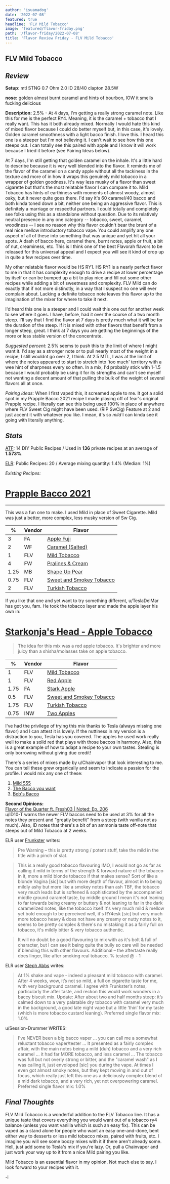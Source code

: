 ```yaml
---
author: 'isuamadog'
date: '2022-07-08'
featured: true
headline: 'FLV Mild Tobacco'
image: 'featured/flavor-friday.png'
path: '/flavor-friday/2022-07-08'
title: 'Flavor Review Friday - FLV Mild Tobacco'
---
```


## FLV Mild Tobacco

## **_Review_**

**Setup**: mtl STNG 0.7 Ohm 2.0 ID 28/40 clapton 28.5W

**nose:** golden almost burnt caramel and hints of bourbon, IOW it smells fucking delicious

**Description:**
2.5% - At 4 days, I'm getting a really strong caramel note. Like this for me is the perfect RY4. Meaning, it is the caramel + tobacco that I really want. This has it both already mixed. Normally I would hate this kind of mixed flavor because I could do better myself but, in this case, it's lovely. Golden caramel smoothness with a light bacco finish. I love this. I heard this one is a steeper but I'm not believing it. I can't wait to see how this one steeps out. I can totally see this paired with apple and I know it will work because I tried it before (see Pairing Ideas below).

At 7 days, I'm still getting that golden caramel on the inhale. It's a little hard to describe because it is very well blended into the flavor. It reminds me of the flavor of the caramel on a candy apple without all the tackiness in the texture and more of in how it wraps this genuinely mild tobacco in a wrapper of golden goodness. It's way less musky of a flavor than sweet cigarette but that's the most relatable flavor I can compare it to. Mild Tobacco has hints of earthiness with moments of almost woody, almost oaky, but it never quite goes there. I'd say it's 60 caramel/40 bacco and both kinda toned down a bit, neither one being an aggressive flavor. This is definitely a marriage or respectful partners. I could totally and completely see folks using this as a standalone without question. Due to its relatively neutral presence in any one category -- tobacco, sweet, caramel, woodiness -- I see no reason why this flavor couldn't bear the brunt of a real nice mellow introductory tobacco vape. You could amplify any one aspect of all of these into something that was unique and yet hit all your spots. A dash of bacco here, caramel there, burnt notes, apple or fruit, a bit of nut, creaminess, etc. This is I think one of the best Flavorah flavors to be released for this universal appeal and I expect you will see it kind of crop up in quite a few recipes over time.

My other relatable flavor would be HS RY1. HS RY1 is a nearly perfect flavor to me in that it has complexity enough to drive a recipe at lower percentage by itself or can be bumped up a bit to play nice and fill out some other recipes while adding a bit of sweetness and complexity. FLV Mild can do exactly that if not more distinctly, in a way that I suspect no one will ever complain about. Lacking a definite tobacco note leaves this flavor up to the imagination of the mixer for where to take it next.

I'd heard this one is a steeper and I could wait this one out for another week to see where it goes. I have, before, had it over the course of a two month steep. I'll say that I find the flavor at 7 days is pretty much what it will be for the duration of the steep. If it is mixed with other flavors that benefit from a longer steep, great. I think at 7 days you are getting the beginnings of the more or less stable version of the concentrate.

_Suggested percent:_ 2.5% seems to push this to the limit of where I might want it. I'd say as a stronger note or to pull nearly most of the weight in a recipe, I still wouldnt go over 2, I think. At 2.5 MTL, I was at the limit of where the notes appeared to start to stretch into 'too much' territory with a wee hint of sharpness every so often. In a mix, I'd probably stick with 1-1.5 because I would probably be using it for its strengths and can't see myself not wanting a decent amount of that pulling the bulk of the weight of several flavors all at once.

_Pairing ideas:_
When I first vaped this, it screamed apple to me. It got a solid spot in my Prapple Bacco 2021 recipe I made playing off of fear's original Prapple recipe. I literally can see this being used 100% in place of anywhere where FLV Sweet Cig might have been used. (RIP SwCig) Feature at 2 and just accent it with whatever you like. I mean, it's so _mild_ I can kinda see it going with literally anything.

## **_Stats_**

[ATF](https://alltheflavors.com/flavors/flavorah-mild-tobacco): 14 DIY Public Recipes / Used in **136** private recipes at an average of **1.573%**.

[ELR](https://e-liquid-recipes.com/flavor/345790): Public Recipes: 20 / Average mixing quantity: 1.4% (Median: 1%)

_Existing Recipes:_

# [Prapple Bacco 2021](https://alltheflavors.com/recipes/235253#prapple_bacco_2021_by_nowar)

---

This was a fun one to make. I used Mild in place of Sweet Cigarette. Mild was just a better, more complex, less musky version of Sw Cig.

| %    | Vendor | Flavor                                                                                          |
| ---- | ------ | ----------------------------------------------------------------------------------------------- |
| 3    | FA     | [Apple Fuji](https://alltheflavors.com/flavors/flavourart-apple-fuji)                           |
| 2    | WF     | [Caramel (Salted)](https://alltheflavors.com/flavors/wonder-flavours-caramel-salted)            |
| 1    | FLV    | [Mild Tobacco](https://alltheflavors.com/flavors/flavorah-mild-tobacco)                         |
| 4    | FW     | [Pralines & Cream](https://alltheflavors.com/flavors/flavor-west-pralines-cream)                |
| 1.25 | MB     | [Shape Up Pear](https://alltheflavors.com/flavors/molinberry-shape-up-pear)                     |
| 0.75 | FLV    | [Sweet and Smokey Tobacco](https://alltheflavors.com/flavors/flavorah-sweet-and-smokey-tobacco) |
| 2    | FLV    | [Turkish Tobacco](https://alltheflavors.com/flavors/flavorah-turkish-tobacco)                   |

If you like that one and yet want to try something different, u/TeslaDelMar has got you, fam. He took the tobacco layer and made the apple layer his own in:

# [Starkonja's Head - Apple Tobacco](https://alltheflavors.com/recipes/242084)

> The idea for this mix was a red apple tobacco. It's brighter and more juicy than a shisha/molasses take on apple tobacco.

| %    | Vendor | Flavor                                                                                          |
| ---- | ------ | ----------------------------------------------------------------------------------------------- |
| 1    | FLV    | [Mild Tobacco](https://alltheflavors.com/flavors/flavorah-mild-tobacco)                         |
| 1    | FLV    | [Red Apple](https://alltheflavors.com/flavors/flavorah-red-apple)                               |
| 1.75 | FA     | [Stark Apple](https://alltheflavors.com/flavors/flavourart-stark-apple)                         |
| 0.5  | FLV    | [Sweet and Smokey Tobacco](https://alltheflavors.com/flavors/flavorah-sweet-and-smokey-tobacco) |
| 1.75 | FLV    | [Turkish Tobacco](https://alltheflavors.com/flavors/flavorah-turkish-tobacco)                   |
| 0.75 | INW    | [Two Apples](https://alltheflavors.com/flavors/inawera-two-apples)                              |

I've had the privilege of trying this mix thanks to Tesla (always missing one flavor) and I can attest it is lovely. If the nuttiness in my version is a distraction to you, Tesla has you covered. The apples he used work really well to make a solid red that plays with those baccos in harmony. Also, this is a great example of how to adapt a recipe to your own tastes. Stealing is only borrowing without giving due credit!

There's a series of mixes made by u/Chainvapor that look interesting to me. You can tell these grew organically and seem to indicate a passion for the profile. I would mix any one of these:

1. [Mild 555](https://alltheflavors.com/recipes/230792#mild_555_by_chainvapor)
2. [The Bacco you want](https://alltheflavors.com/recipes/231622#the_bacco_you_want_by_chainvapor)
3. [Bob's Bacco](https://alltheflavors.com/recipes/273413#bob_s_bacco_by_chainvapor)

**Second Opinions:**  
[Flavor of the Quarter ft. Fresh03 | Noted: Ep. 206](https://www.youtube.com/watch?v=nmvcgG8vH58&t=3466s)  
u/ID10-T warns the newer FLV baccos need to be used at 3% for all the notes they present and "greatly benefit" from a steep (with vanilla not as much). Also, ID notes that there's a bit of an ammonia taste off-note that steeps out of Mild Tobacco at 2 weeks.

ELR user [Frunkster](https://e-liquid-recipes.com/list?filter=103856) writes:

> Pre Warning – this is pretty strong / potent stuff, take the mild in the title with a pinch of slat.

> This is a really good tobacco flavouring IMO, I would not go as far as calling it mild in terms of the strength & forward nature of the tobacco in it, more a mild blonde tobacco if that makes sense? Sort of like a blonde Vagina [sic] but with more depth of flavour, almost in to being mildly ashy but more like a smokey notes than ash TBF, the tobacco very much leads but is softened & sophisticated by the accompanied middle ground caramel taste, by middle ground I mean it's not leaning to far towards being creamy or buttery & not leaning to far in the dark caramelized notes, like the tobacco itself it's very much mild & mellow yet bold enough to be perceived well, it's RY4esk [sic] but very much more tobacco heavy & does not have any creamy or nutty notes to it, seems to be pretty complex & there's no mistaking it as a fairly full on tobacco, it's mildly bitter & very tobacco authentic.

> It will no doubt be a good flavouring to mix with as it's bolt & full of character, but I can see it being quite the bully so care will be needed if blending this with other flavours. Additional – the aftertaste really does linger, like after smoking real tobacco. % tested @ - 1

ELR user [Steph Abbs](https://e-liquid-recipes.com/list?filter=74187) writes:

> At 1% shake and vape - indeed a pleasant mild tobacco with caramel. After 4 weeks, wow, it’s not so mild, a full on cigarette taste for me, with very background caramel. I agree with Frunkster’s notes, particularly the after taste, and reckon this would work wonders in a baccy biscuit mix. Update: After about two and half months steep: it’s calmed down to a very palatable dry tobacco with caramel very much in the background, a good late night vape but a little ‘thin’ for my taste (which is more tobacco custard leaning). Preferred single flavor mix: 1.0%

u/Session-Drummer WRITES:

> I've NEVER been a big bacco vaper ... you can call me a somewhat reluctant tobacco vaper/tester ... It presented as a fairly complex affair, with the main notes being a mild (duh) tobacco and a very rich caramel ... it had far MORE tobacco, and less caramel ... The tobacco was full but not overly strong or bitter, and the "caramel wash" as I was calling it, just envoloped [sic] you during the vape. At times I even got almost smoky notes, but they kept moving in and out of focus, which really just left this one as a deliciously complex blend of a mid dark tobacco, and a very rich, yet not overpowering caramel. Preferred single flavor mix: 1.0%

## _Final Thoughts_

FLV Mild Tobacco is a wonderful addition to the FLV Tobacco line. It has a unique taste that covers everything you would want out of a tobacco ry4 balance (unless you want vanilla which is such an easy fix). This can be vaped as a stand alone for people who want an easy one-and-done, bent either way to desserts or less mild tobacco mixes, paired with fruits, etc. I imagine you will see some boozy mixes with it if there aren't already some. Hell, just add some to Tesla's mix if you're lazy. Or, pull a Chainvapor and just work your way up to it from a nice Mild pairing you like.

Mild Tobacco is an essential flavor in my opinion. Not much else to say. I look forward to your recipes with it.

-i
